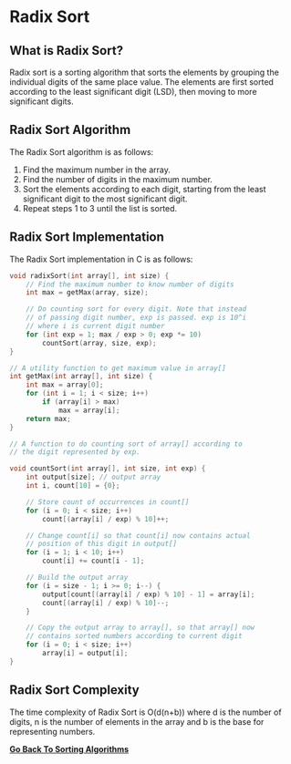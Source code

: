 # Radix Sort

## What is Radix Sort?

Radix sort is a sorting algorithm that sorts the elements by grouping the individual digits of the same place value. The elements are first sorted according to the least significant digit (LSD), then moving to more significant digits.

## Radix Sort Algorithm

The Radix Sort algorithm is as follows:

1. Find the maximum number in the array.
2. Find the number of digits in the maximum number.
3. Sort the elements according to each digit, starting from the least significant digit to the most significant digit.
4. Repeat steps 1 to 3 until the list is sorted.

## Radix Sort Implementation

The Radix Sort implementation in C is as follows:

```c
void radixSort(int array[], int size) {
    // Find the maximum number to know number of digits
    int max = getMax(array, size);

    // Do counting sort for every digit. Note that instead
    // of passing digit number, exp is passed. exp is 10^i
    // where i is current digit number
    for (int exp = 1; max / exp > 0; exp *= 10)
        countSort(array, size, exp);
}

// A utility function to get maximum value in array[]
int getMax(int array[], int size) {
    int max = array[0];
    for (int i = 1; i < size; i++)
        if (array[i] > max)
            max = array[i];
    return max;
}

// A function to do counting sort of array[] according to
// the digit represented by exp.

void countSort(int array[], int size, int exp) {
    int output[size]; // output array
    int i, count[10] = {0};

    // Store count of occurrences in count[]
    for (i = 0; i < size; i++)
        count[(array[i] / exp) % 10]++;

    // Change count[i] so that count[i] now contains actual
    // position of this digit in output[]
    for (i = 1; i < 10; i++)
        count[i] += count[i - 1];

    // Build the output array
    for (i = size - 1; i >= 0; i--) {
        output[count[(array[i] / exp) % 10] - 1] = array[i];
        count[(array[i] / exp) % 10]--;
    }

    // Copy the output array to array[], so that array[] now
    // contains sorted numbers according to current digit
    for (i = 0; i < size; i++)
        array[i] = output[i];
}
```

## Radix Sort Complexity

The time complexity of Radix Sort is O(d(n+b)) where d is the number of digits, n is the number of elements in the array and b is the base for representing numbers.

[**Go Back To Sorting Algorithms**](Overview.md)
